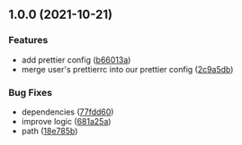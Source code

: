 ## 1.0.0 (2021-10-21)


### Features

* add prettier config ([b66013a](https://github.com/iamyoki/qhlab-eslint-plugin/commit/b66013a233565eaed6b66b1f0fe287371424db2c))
* merge user's prettierrc into our prettier config ([2c9a5db](https://github.com/iamyoki/qhlab-eslint-plugin/commit/2c9a5db15aeb5589cf387eb13ca401b0e4c0a03b))


### Bug Fixes

* dependencies ([77fdd60](https://github.com/iamyoki/qhlab-eslint-plugin/commit/77fdd60562df170d8bd9874d9bddd02e55337a01))
* improve logic ([681a25a](https://github.com/iamyoki/qhlab-eslint-plugin/commit/681a25a9671fd97f3aafb053ac4f53810a9a85da))
* path ([18e785b](https://github.com/iamyoki/qhlab-eslint-plugin/commit/18e785b394988a1ea5a33cafd892ab482464821f))
